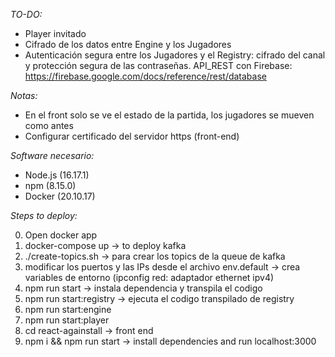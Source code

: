 *TO-DO:*

- Player invitado
- Cifrado de los datos entre Engine y los Jugadores
- Autenticación segura entre los Jugadores y el Registry: cifrado del canal y protección segura de las contraseñas. API_REST con Firebase: https://firebase.google.com/docs/reference/rest/database 

*Notas:*

- En el front solo se ve el estado de la partida, los jugadores se mueven como antes
- Configurar certificado del servidor https (front-end)

*Software necesario:*

- Node.js (16.17.1)
- npm (8.15.0)
- Docker (20.10.17)

*Steps to deploy:*

0. Open docker app
1. docker-compose up -> to deploy kafka
2. ./create-topics.sh  -> para crear los topics de la queue de kafka
3. modificar los puertos y las IPs desde el archivo env.default -> crea variables de entorno
(ipconfig red: adaptador ethernet ipv4) 
5. npm run start -> instala dependencia y transpila el codigo
6. npm run start:registry -> ejecuta el codigo transpilado de registry
7. npm run start:engine
8. npm run start:player
9. cd react-againstall -> front end
10. npm i && npm run start -> install dependencies and run localhost:3000

